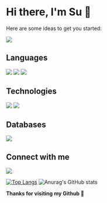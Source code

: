 # Hi there, I'm Su 👋

Here are some ideas to get you started:

![](https://img.shields.io/github/followers/vansu99?style=social)


## Languages
![](https://img.shields.io/badge/JavaScript-323330?style=for-the-badge&logo=javascript&logoColor=F7DF1E)
![](https://img.shields.io/badge/TypeScript-007ACC?style=for-the-badge&logo=typescript&logoColor=white)
![](https://img.shields.io/badge/Python-3776AB?style=for-the-badge&logo=python&logoColor=white)

## Technologies
![](https://img.shields.io/badge/React-20232A?style=for-the-badge&logo=react&logoColor=61DAFB)
![](https://img.shields.io/badge/Vue.js-35495E?style=for-the-badge&logo=vuedotjs&logoColor=4FC08D)

## Databases
![](https://img.shields.io/badge/MongoDB-4EA94B?style=for-the-badge&logo=mongodb&logoColor=white)

## Connect with me
![](https://img.shields.io/badge/Facebook-1877F2?style=for-the-badge&logo=facebook&logoColor=white&url=https://www.facebook.com/tran.vansu.7169)

[![Top Langs](https://github-readme-stats.vercel.app/api/top-langs/?username=vansu99&layout=compact&show_icons=true&theme=radical)](https://github.com/anuraghazra/github-readme-stats)
![Anurag's GitHub stats](https://github-readme-stats.vercel.app/api?username=vansu99&show_icons=true&theme=radical)

**Thanks for visiting my Github 💪**
